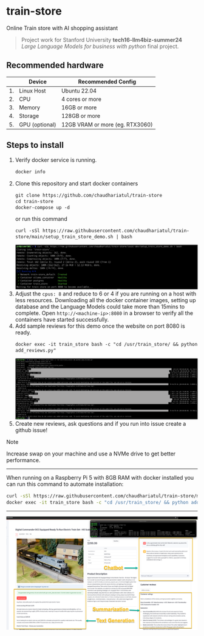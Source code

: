 # train-store

Online Train store with AI shopping assistant

> Project work for Stanford University **tech16-llm4biz-summer24** *Large Language Models for business with python* final project.

## Recommended hardware

||**Device**|**Recommended Config**|
|-|-|-|
|1.|Linux Host|Ubuntu 22.04|
|2.|CPU|4 cores or more|
|3.|Memory|16GB or more|
|4.|Storage|128GB or more|
|5.|GPU (optional)|12GB VRAM or more (eg. RTX3060)|

## Steps to install

1. Verify docker service is running.
   ```bash
   docker info
   ```
2. Clone this repository and start docker containers
   ```
   git clone https://github.com/chaudhariatul/train-store
   cd train-store
   docker-compose up -d
   ```
   or run this command
   ```
   curl -sSl https://raw.githubusercontent.com/chaudhariatul/train-store/main/setup_train_store_demo.sh | bash
   ```
   <img src="./images/setup.png" width=900>
3. Adjust the `cpus: 8` and reduce to 6 or 4 if you are running on a host with less resources. Downloading all the docker container images, setting up database and the Language Models could take more than 15mins to complete. Open `http://<machine-ip>:8080` in a browser to verify all the containers have started successfully.
4. Add sample reviews for this demo once the website on port 8080 is ready.
   ```
   docker exec -it train_store bash -c "cd /usr/train_store/ && python add_reviews.py"
   ```
   <img src="./images/add_reviews.png" width=900>
5. Create new reviews, ask questions and if you run into issue create a github issue!

> [!NOTE]
> Increase swap on your machine and use a NVMe drive to get better performance.

---

When running on a Raspberry Pi 5 with 8GB RAM with docker installed you can run this command to automate installation:

```bash
curl -sSl https://raw.githubusercontent.com/chaudhariatul/train-store/main/setup_train_store_demo.sh | bash
docker exec -it train_store bash -c "cd /usr/train_store/ && python add_reviews.py"
```

---

<img src="./images/image.png" width=900px>